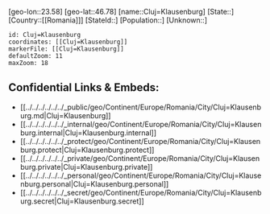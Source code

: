 ﻿---
location: [46.78,23.58]
mapzoom: [7,12] 
mapmarker: city 
type: City
tags:
- geo/City


SpocWebEntityId: 29630
isDeleted: false
confidential: public

---
[geo-lon::23.58]
[geo-lat::46.78]
[name::Cluj=Klausenburg]
[State::]
[Country::[[Romania]]]
[StateId::]
[Population::]
[Unknown::]


```leaflet
id: Cluj=Klausenburg
coordinates: [[Cluj=Klausenburg]]
markerFile: [[Cluj=Klausenburg]]
defaultZoom: 11 
maxZoom: 18
```


## Confidential Links & Embeds: 
- [[../../../../../../_public/geo/Continent/Europe/Romania/City/Cluj=Klausenburg.md|Cluj=Klausenburg]] 
- [[../../../../../../_internal/geo/Continent/Europe/Romania/City/Cluj=Klausenburg.internal|Cluj=Klausenburg.internal]] 
- [[../../../../../../_protect/geo/Continent/Europe/Romania/City/Cluj=Klausenburg.protect|Cluj=Klausenburg.protect]] 
- [[../../../../../../_private/geo/Continent/Europe/Romania/City/Cluj=Klausenburg.private|Cluj=Klausenburg.private]] 
- [[../../../../../../_personal/geo/Continent/Europe/Romania/City/Cluj=Klausenburg.personal|Cluj=Klausenburg.personal]] 
- [[../../../../../../_secret/geo/Continent/Europe/Romania/City/Cluj=Klausenburg.secret|Cluj=Klausenburg.secret]] 
